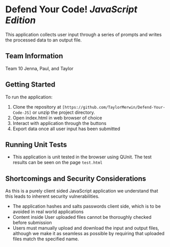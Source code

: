 # Defend Your Code! _JavaScript Edition_

This application collects user input through a series of prompts and writes the processed data to an output file.

## Team Information

Team 10
Jenna, Paul, and Taylor

## Getting Started

To run the application:

1. Clone the repository at `[https://github.com/TaylorMerwin/Defend-Your-Code-JS]` or unzip the project directory.
2. Open index.html in web browser of choice
3. Interact with application through the buttons
4. Export data once all user input has been submitted

## Running Unit Tests

- This application is unit tested in the browser using QUnit. The test results can be seen on the page `test.html`

## Shortcomings and Security Considerations

As this is a purely client sided JavaScript application we understand that this leads to inherent security vulnerabilities.

- The application hashes and salts passwords client side, which is to be avoided in real world applications
- Content inside User uploaded files cannot be thoroughly checked before submission
- Users must manually upload and download the input and output files, although we make it as seamless as possible by requiring that uploaded files match the specified name.
